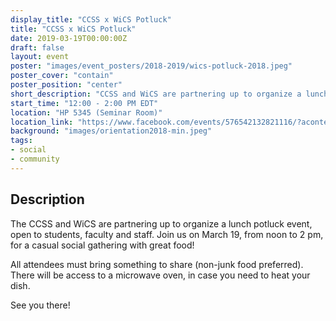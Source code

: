 ```yaml
---
display_title: "CCSS x WiCS Potluck"
title: "CCSS x WiCS Potluck"
date: 2019-03-19T00:00:00Z
draft: false
layout: event
poster: "images/event_posters/2018-2019/wics-potluck-2018.jpeg"
poster_cover: "contain"
poster_position: "center"
short_description: "CCSS and WiCS are partnering up to organize a lunch potluck event!"
start_time: "12:00 - 2:00 PM EDT"
location: "HP 5345 (Seminar Room)"
location_link: "https://www.facebook.com/events/576542132821116/?acontext=%7B%22event_action_history%22%3A[%7B%22surface%22%3A%22page%22%7D]%7D"
background: "images/orientation2018-min.jpeg"
tags:
- social
- community
---
```


## Description

The CCSS and WiCS are partnering up to organize a lunch potluck event, open to students, faculty and staff. Join us on March 19, from noon to 2 pm, for a casual social gathering with great food!

All attendees must bring something to share (non-junk food preferred). There will be access to a microwave oven, in case you need to heat your dish.

See you there!